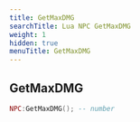 ```yaml
---
title: GetMaxDMG
searchTitle: Lua NPC GetMaxDMG
weight: 1
hidden: true
menuTitle: GetMaxDMG
---
```

## GetMaxDMG
```lua
NPC:GetMaxDMG(); -- number
```